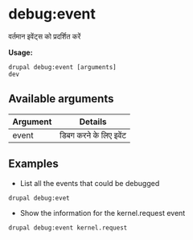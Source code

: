 # debug:event
वर्तमान इवेंट्स को प्रदर्शित करें

**Usage:**
```
drupal debug:event [arguments]
dev
```

## Available arguments
Argument | Details
---------|-------------
event | डिबग करने के लिए इवेंट

## Examples
* List all the events that could be debugged
```
drupal debug:evet
```
* Show the information for the kernel.request event
```
drupal debug:event kernel.request
```
